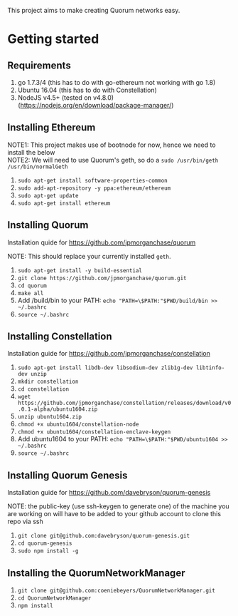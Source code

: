 This project aims to make creating Quorum networks easy.

# Getting started

## Requirements

1. go 1.7.3/4 (this has to do with go-ethereum not working with go 1.8)
2. Ubuntu 16.04 (this has to do with Constellation)
3. NodeJS v4.5+ (tested on v4.8.0) (https://nodejs.org/en/download/package-manager/)

## Installing Ethereum

NOTE1: This project makes use of bootnode for now, hence we need to install the below  
NOTE2: We will need to use Quorum's geth, so do a `sudo /usr/bin/geth /usr/bin/normalGeth`

1. `sudo apt-get install software-properties-common`
2. `sudo add-apt-repository -y ppa:ethereum/ethereum`
3. `sudo apt-get update`
4. `sudo apt-get install ethereum`

## Installing Quorum

Installation quide for https://github.com/jpmorganchase/quorum

NOTE: This should replace your currently installed `geth`. 

1. `sudo apt-get install -y build-essential`
2. `git clone https://github.com/jpmorganchase/quorum.git`
3. `cd quorum`
4. `make all`
5. Add /build/bin to your PATH: `echo "PATH=\$PATH:"$PWD/build/bin >> ~/.bashrc`
6. `source ~/.bashrc`

## Installing Constellation

Installation guide for https://github.com/jpmorganchase/constellation

1. `sudo apt-get install libdb-dev libsodium-dev zlib1g-dev libtinfo-dev unzip`
2. `mkdir constellation`
3. `cd constellation`
4. `wget https://github.com/jpmorganchase/constellation/releases/download/v0.0.1-alpha/ubuntu1604.zip`
5. `unzip ubuntu1604.zip`
6. `chmod +x ubuntu1604/constellation-node`
7. `chmod +x ubuntu1604/constellation-enclave-keygen`
8. Add ubuntu1604 to your PATH: `echo "PATH=\$PATH:"$PWD/ubuntu1604 >> ~/.bashrc`
9. `source ~/.bashrc`

## Installing Quorum Genesis

Installation guide for https://github.com/davebryson/quorum-genesis

NOTE: the public-key (use ssh-keygen to generate one) of the machine you are working on will have to be added to your github account to clone this repo via ssh

1. `git clone git@github.com:davebryson/quorum-genesis.git`
2. `cd quorum-genesis`
3. `sudo npm install -g`

## Installing the QuorumNetworkManager

1. `git clone git@github.com:coeniebeyers/QuorumNetworkManager.git`
2. `cd QuorumNetworkManager`
3. `npm install`



